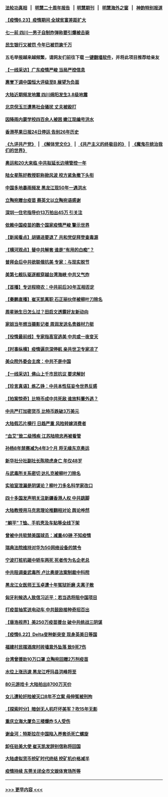 #### [法轮功真相](https://github.com/gfw-breaker/truth/blob/master/README.md?t=0) &nbsp;&nbsp;|&nbsp;&nbsp; [明慧二十周年报告](https://github.com/gfw-breaker/mh-reports/blob/master/README.md?t=0) &nbsp;&nbsp;|&nbsp;&nbsp;[明慧期刊](https://github.com/gfw-breaker/mh-qikan) &nbsp;&nbsp;|&nbsp;&nbsp; [明慧海外之窗](https://github.com/gfw-breaker/mh-news/blob/master/README.md?t=0) &nbsp;&nbsp;|&nbsp;&nbsp; [神韵特别报道](https://github.com/gfw-breaker/mh-news/blob/master/shenyun.md?t=0)
#### [【疫情6.23】疫情期间 全球贫富差距扩大](../pages/nsc413/n13041368.md?t=06231951) 
#### [七一前 四川一男子自制炸弹称要引爆被击毙](../pages/nsc413/n13041327.md?t=06231951) 
#### [民生银行又被罚 今年已被罚逾千万](../pages/nsc413/n13041313.md?t=06231951) 
#### 五毛举报越来越频繁，请网友们前往下载 [一键翻墙软件](https://github.com/gfw-breaker/ssr-accounts)，并将此项目推荐给亲友
#### [【一线采访】广东疫情严峻 当局严控信息](../pages/nsc413/n13041142.md?t=06231951) 
#### [惠誉下调中国恒大评级至B 展望为负面](../pages/nsc413/n13040781.md?t=06231951) 
#### [大陆近期频发地震 四川绵阳发生3.8级地震](../pages/nsc413/n13041132.md?t=06231951) 
#### [北京倪玉兰遭黑社会骚扰 丈夫被殴打](../pages/nsc413/n13041130.md?t=06231951) 
#### [因降雨内蒙学校四百余人被困 嫩江现编号洪水](../pages/nsc413/n13040876.md?t=06231951) 
#### [香港苹果日报24日停运 告别26年历史](../pages/nsc413/n13040834.md?t=06231951) 
#### [《九评共产党》](https://github.com/begood0513/9ping.md/blob/master/README.md) &nbsp;|&nbsp; [《解体党文化》](../../../../jtdwh.md/blob/master/README.md)  &nbsp;|&nbsp; [《共产主义的终极目的》](../../../../gczydzjmd.md/blob/master/README.md) &nbsp;|&nbsp; [《魔鬼在统治我们的世界》](../../../../mgztzwmdsj.md/blob/master/README.md) 
#### [奥运和20大来临 中共拟延长边境管控一年](../pages/nsc413/n13040717.md?t=06231951) 
#### [陆女星陈好教授职称掀风波 校方紧急撤下头衔](../pages/nsc413/n13040404.md?t=06231951) 
#### [中国多地暴雨频发 黑龙江现50年一遇洪水](../pages/nsc413/n13039743.md?t=06231951) 
#### [立陶宛赠台疫苗 蔡英文以立陶宛语感谢](../pages/nsc413/n13040704.md?t=06231951) 
#### [深圳一住宅指导价13万拍出45万 引关注](../pages/nsc413/n13040545.md?t=06231951) 
#### [依赖中国疫苗的数个国家疫情严峻 警示世界](../pages/nsc413/n13040571.md?t=06231951) 
#### [【新闻看点】胡锡进要退了 共和党促拜登查毒源](../pages/nsc413/n13040286.md?t=06231951) 
#### [【横河观点】替中共解套 谁是“有用的白痴”？](../pages/nsc413/n13040362.md?t=06231951) 
#### [普拜会后中共欲联俄抗美 专家：与现实脱节](../pages/nsc413/n13040336.md?t=06231951) 
#### [美第七舰队驱逐舰穿越台湾海峡 中共又气炸](../pages/nsc413/n13040436.md?t=06231951) 
#### [【首播】专访程晓农：中共前后30年互相否定](../pages/nsc413/n13040115.md?t=06231951) 
#### [【秦鹏直播】崔天凯离职 石正丽伙伴被柳叶刀除名](../pages/nsc413/n13040325.md?t=06231951) 
#### [周星驰生日怎么过？田启文透露好友新动向](../pages/nsc413/n13040258.md?t=06231951) 
#### [家姐当年想当摄影记者 周润发送名贵器材力挺](../pages/nsc413/n13040043.md?t=06231951) 
#### [【役情最前线】专家指高官逃美 中共或一夜变天](../pages/nsc413/n13040237.md?t=06231951) 
#### [【时事纵横】疫情逼京深停航 亲共世卫专家凉了](../pages/nsc413/n13040311.md?t=06231951) 
#### [美众院外委会主席：中共不是中国](../pages/nsc413/n13040255.md?t=06231951) 
#### [【一线采访】佛山上千市民抗议 要求解封](../pages/nsc413/n13040173.md?t=06231951) 
#### [【珍言真语】练乙铮：中共本性狂妄令世界反感](../pages/nsc413/n13039778.md?t=06231951) 
#### [【拍案惊奇】比特币成中共死敌 谁放料董外逃？](../pages/nsc413/n13038305.md?t=06231951) 
#### [中共严打加密货币 比特币跌破3万美元](../pages/nsc413/n13040055.md?t=06231951) 
#### [大陆假芯片横行 日趋严重 风险转嫁消费者](../pages/nsc413/n13039969.md?t=06231951) 
#### [“血艾”致二级残疾 江苏陆晓忠再被看管](../pages/nsc413/n13037607.md?t=06231951) 
#### [孙杨8年禁赛减为4年3个月 将无缘东京奥运](../pages/nsc413/n13039971.md?t=06231951) 
#### [新华社分社副社长陈晓虎身亡 年仅48岁](../pages/nsc413/n13039675.md?t=06231951) 
#### [与武毒所关系密切 达扎克被柳叶刀除名](../pages/nsc413/n13039303.md?t=06231951) 
#### [实验室泄漏是阴谋论？柳叶刀多名科学家改口](../pages/nsc413/n13039794.md?t=06231951) 
#### [四十多国发声明关注新疆香港人权 中共跳脚](../pages/nsc413/n13039918.md?t=06231951) 
#### [大陆教授用马克思理论推翻相对论 舆论哗然](../pages/nsc413/n13039685.md?t=06231951) 
#### [“躺平” T恤、手机壳及车贴等全线下架](../pages/nsc413/n13039843.md?t=06231951) 
#### [曾被中共软禁美国球员：减重40磅 不知疫情](../pages/nsc413/n13039802.md?t=06231951) 
#### [瑞典法院维持对华为5G网络设备的禁令](../pages/nsc413/n13039708.md?t=06231951) 
#### [宁波打桩机砸中轿车两死 死者传为名企老总](../pages/nsc413/n13039747.md?t=06231951) 
#### [中共阻调查武毒所 卢比奥提法案制裁中科院](../pages/nsc413/n13039676.md?t=06231951) 
#### [黑龙江女医师王玉卓遭十年冤狱折磨 夫离子散](../pages/nsc413/n13037253.md?t=06231951) 
#### [匈牙利候选人致信习近平：若当选将阻中国项目](../pages/nsc413/n13039711.md?t=06231951) 
#### [打疫苗抽奖送电动车 中共鼓励接种奇招百出](../pages/nsc413/n13039352.md?t=06231951) 
#### [【唐浩视界】美250万疫苗援台 破中共统战三阴谋](../pages/nsc413/n13039409.md?t=06231951) 
#### [【疫情6.22】Delta变种新突变 现身英美日等国](../pages/nsc413/n13039134.md?t=06231951) 
#### [福建村民摆酒席时砖墙意外坠落 致9死7伤](../pages/nsc413/n13039190.md?t=06231951) 
#### [台湾曾援助10万口罩 立陶宛回赠2万剂疫苗](../pages/nsc413/n13039014.md?t=06231951) 
#### [水位上涨迅速 黑龙江呼玛县洪峰将至](../pages/nsc413/n13039025.md?t=06231951) 
#### [80元游戏卡 大陆拍出8700万天价](../pages/nsc413/n13038924.md?t=06231951) 
#### [女儿遭轮奸险被灭口8年不立案 母伸冤被刑拘](../pages/nsc413/n13039101.md?t=06231951) 
#### [【探索时分】暗剑无人机吓坏美军？吹15年无影](../pages/nsc413/n13037691.md?t=06231951) 
#### [重庆立海大厦负三楼爆炸 5人受伤](../pages/nsc413/n13038792.md?t=06231951) 
#### [谢金河：特斯拉在中国陷入养套杀死亡螺旋](../pages/nsc413/n13038669.md?t=06231951) 
#### [卸任驻美大使 崔天凯发辞别信称将回国](../pages/nsc413/n13038555.md?t=06231951) 
#### [大陆虚拟货币挖矿时代终结 挖矿机价格减半](../pages/nsc413/n13038479.md?t=06231951) 
#### [疫情持续 东莞关闭全市文娱体育场所等](../pages/nsc413/n13038581.md?t=06231951) 

----
#### [ >>> 更早内容 <<< ](../indexes/nsc413-earlier.md)
